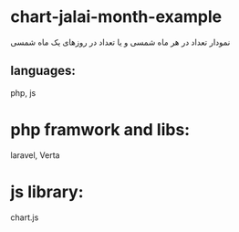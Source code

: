# chart-jalai-month-example
نمودار تعداد در هر ماه شمسی و یا تعداد در روزهای یک ماه شمسی 
## languages:
php, js
# php framwork and libs:
laravel, Verta
# js library:
chart.js
